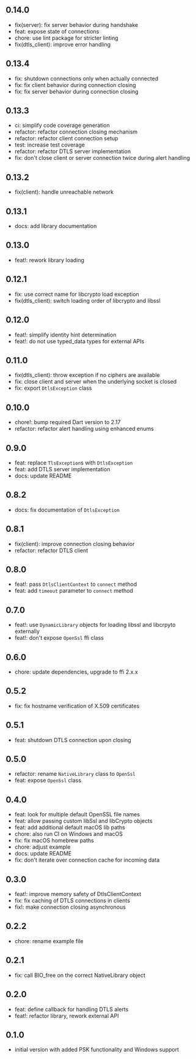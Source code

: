 ## 0.14.0

- fix(server): fix server behavior during handshake
- feat: expose state of connections
- chore: use lint package for stricter linting
- fix(dtls_client): improve error handling

## 0.13.4

- fix: shutdown connections only when actually connected
- fix: fix client behavior during connection closing
- fix: fix server behavior during connection closing

## 0.13.3

- ci: simplify code coverage generation
- refactor: refactor connection closing mechanism
- refactor: refactor client connection setup
- test: increase test coverage
- refactor: refactor DTLS server implementation
- fix: don't close client or server connection twice during alert handling

## 0.13.2

- fix(client): handle unreachable network

## 0.13.1

- docs: add library documentation

## 0.13.0

- feat!: rework library loading

## 0.12.1

- fix: use correct name for libcrypto load exception
- fix(dtls_client): switch loading order of libcrypto and libssl

## 0.12.0

- feat!: simplify identity hint determination
- feat!: do not use typed_data types for external APIs

## 0.11.0

- fix(dtls_client): throw exception if no ciphers are available
- fix: close client and server when the underlying socket is closed
- fix: export `DtlsException` class

## 0.10.0

- chore!: bump required Dart version to 2.17
- refactor: refactor alert handling using enhanced enums

## 0.9.0

- feat: replace `TlsException`s with `DtlsException`
- feat: add DTLS server implementation
- docs: update README

## 0.8.2

- docs: fix documentation of `DtlsException`

## 0.8.1

- fix(client): improve connection closing behavior
- refactor: refactor DTLS client

## 0.8.0

- feat!: pass `DtlsClientContext` to `connect` method
- feat: add `timeout` parameter to `connect` method

## 0.7.0

- feat!: use `DynamicLibrary` objects for loading libssl and libcrpyto externally
- feat!: don't expose `OpenSsl` ffi class

## 0.6.0

- chore: update dependencies, upgrade to ffi 2.x.x

## 0.5.2

- fix: fix hostname verification of X.509 certificates

## 0.5.1

- feat: shutdown DTLS connection upon closing

## 0.5.0

- refactor: rename `NativeLibrary` class to `OpenSsl`
- feat: expose `OpenSsl` class

## 0.4.0

- feat: look for multiple default OpenSSL file names
- feat: allow passing custom libSsl and libCrypto objects
- feat: add additional default macOS lib paths
- chore: also run CI on Windows and macOS
- fix: fix macOS homebrew paths
- chore: adjust example
- docs: update README
- fix: don't iterate over connection cache for incoming data

## 0.3.0

- feat!: improve memory safety of DtlsClientContext
- fix: fix caching of DTLS connections in clients
- fix!: make connection closing asynchronous

## 0.2.2

- chore: rename example file

## 0.2.1

- fix: call BIO_free on the correct NativeLibrary object

## 0.2.0

- feat: define callback for handling DTLS alerts
- feat!: refactor library, rework external API

## 0.1.0

- initial version with added PSK functionality and Windows support
